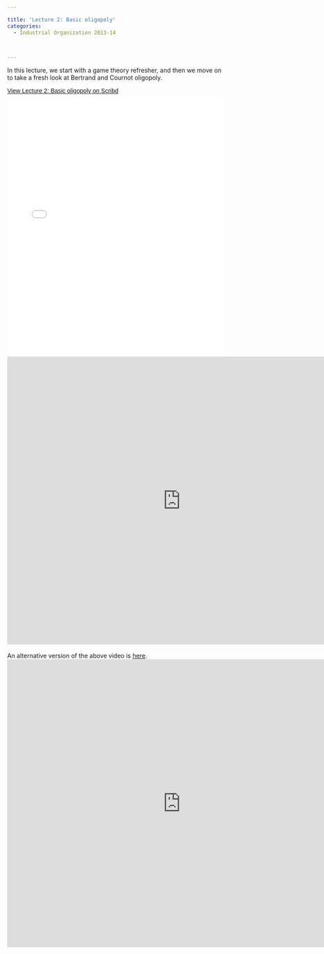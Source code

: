 ```yaml
---

title: 'Lecture 2: Basic oligopoly'
categories:
  - Industrial Organization 2013-14



---
```

In this lecture, we start with a game theory refresher, and then we move on to take a fresh look at Bertrand and Cournot oligopoly.<br /><div style="-x-system-font: none; display: block; font-family: Helvetica,Arial,Sans-serif; font-size-adjust: none; font-size: 14px; font-stretch: normal; font-style: normal; font-variant: normal; font-weight: normal; line-height: normal; margin: 12px auto 6px auto;"><a href="http://www.scribd.com/doc/177869454/Lecture-2-Basic-oligopoly" style="text-decoration: underline;" title="View Lecture 2: Basic oligopoly on Scribd">View Lecture 2: Basic oligopoly on Scribd</a></div><iframe data-aspect-ratio="undefined" data-auto-height="false" frameborder="0" height="600" scrolling="no" src="//www.scribd.com/embeds/177869454/content?start_page=1&amp;view_mode=slideshow&amp;show_recommendations=false" width="100%"></iframe> <br /><div style="clear: both; text-align: center;"><object class codebase="http://download.macromedia.com/pub/shockwave/cabs/flash/swflash.cab#version=6,0,40,0" data-thumbnail-src="http://i1.ytimg.com/vi/fRrZmPiKSF4/0.jpg" height="665" width="800"><param name="movie" value="http://www.youtube.com/v/fRrZmPiKSF4?version=3&f=user_uploads&c=google-webdrive-0&app=youtube_gdata" /><param name="bgcolor" value="#FFFFFF" /><param name="allowFullScreen" value="true" /><embed width="800" height="665"  src="http://www.youtube.com/v/fRrZmPiKSF4?version=3&f=user_uploads&c=google-webdrive-0&app=youtube_gdata" type="application/x-shockwave-flash" allowfullscreen="true"/></object></div> <br /> An alternative version of the above video is <a href="http://youtu.be/VTD8vcpX-o4">here</a>.  <br /><div style="clear: both; text-align: center;"><object width="800" height="665" class codebase="http://download.macromedia.com/pub/shockwave/cabs/flash/swflash.cab#version=6,0,40,0" data-thumbnail-src="http://i1.ytimg.com/vi/-jQRu9o-Bh4/0.jpg"><param name="movie" value="http://www.youtube.com/v/-jQRu9o-Bh4?version=3&f=user_uploads&c=google-webdrive-0&app=youtube_gdata" /><param name="bgcolor" value="#FFFFFF" /><param name="allowFullScreen" value="true" /><embed width="800" height="665"  src="http://www.youtube.com/v/-jQRu9o-Bh4?version=3&f=user_uploads&c=google-webdrive-0&app=youtube_gdata" type="application/x-shockwave-flash" allowfullscreen="true"/></object></div>